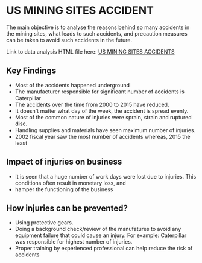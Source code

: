 

# US MINING SITES ACCIDENT 

The main objective is to analyse the reasons behind so many accidents in the mining sites, what leads to such accidents, and precaution measures can be taken to avoid such
accidents in the future.

Link to data analysis HTML file here: [US MINING SITES ACCIDENTS](https://rpubs.com/Yaameen/US-Accident-Data)

## Key Findings

* Most of the accidents happened underground
* The manufacturer responsible for significant number of accidents is Caterpillar
* The accidents over the time from 2000 to 2015 have reduced.
* It doesn't matter what day of the week, the accident is spread evenly.
* Most of the common nature of injuries were sprain, strain and ruptured disc. 
* Handling supplies and materials have seen maximum number of injuries. 
* 2002 fiscal year saw the most number of accidents whereas, 2015 the least

## Impact of injuries on business

* It is seen that a huge number of work days were lost due to injuries. This conditions often result in monetary loss, and 
* hamper the functioning of the business

## How injuries can be prevented?

* Using protective gears. 
* Doing a background check/review of the manufatures to avoid any equipment failure that could cause an injury. 
For example: Caterpillar was responsible for highest number of injuries. 
* Proper training by experienced professional can help reduce the risk of accidents
